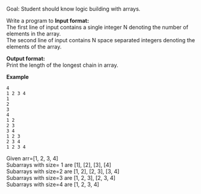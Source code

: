 Goal: Student should know logic building with arrays.  

Write a program to
**Input format:**  
The first line of input contains a single integer N denoting the number of elements in the array.  
The second line of input contains N space separated integers denoting the elements of the array.  

**Output format:**  
Print the length of the longest chain in array.

**Example**
```
4
1 2 3 4
1
2
3
4
1 2
2 3
3 4
1 2 3
2 3 4
1 2 3 4
```

Given arr=[1, 2, 3, 4]  
Subarrays with size= 1 are [1], [2], [3], [4]  
Subarrays with size=2 are [1, 2], [2, 3], [3, 4]  
Subarrays with size=3 are [1, 2, 3], [2, 3, 4]  
Subarrays with size=4 are [1, 2, 3, 4]  
